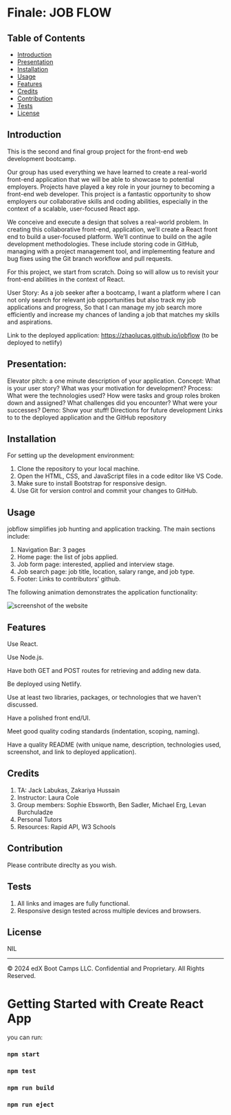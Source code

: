# Finale: JOB FLOW 

## Table of Contents

* [Introduction](#introduction)
* [Presentation](#presentation)
* [Installation](#installation)
* [Usage](#usage)
* [Features](#features)
* [Credits](#credits)
* [Contribution](#contribution)
* [Tests](#tests)
* [License](#license)

## Introduction

This is the second and final group project for the front-end web development bootcamp. 

Our group has used everything we have learned to create a real-world front-end application that we will be able to showcase to potential employers. Projects have played a key role in your journey to becoming a front-end web developer. This project is a fantastic opportunity to show employers our collaborative skills and coding abilities, especially in the context of a scalable, user-focused React app. 

We conceive and execute a design that solves a real-world problem. In creating this collaborative front-end, application, we’ll create a React front end to build a user-focused platform. We’ll continue to build on the agile development methodologies. These include storing code in GitHub, managing with a project management tool, and implementing feature and bug fixes using the Git branch workflow and pull requests.

For this project, we start from scratch. Doing so will allow us to revisit your front-end abilities in the context of React. 

User Story: 
As a job seeker after a bootcamp,
I want a platform where I can not only search for relevant job opportunities but also track my job applications and progress,
So that I can manage my job search more efficiently and increase my chances of landing a job that matches my skills and aspirations.

Link to the deployed application: https://zhaolucas.github.io/jobflow (to be deployed to netlify)

## Presentation: 

Elevator pitch: a one minute description of your application.
Concept: What is your user story? What was your motivation for development?
Process: What were the technologies used? How were tasks and group roles broken down and assigned? What challenges did you encounter? What were your successes?
Demo: Show your stuff!
Directions for future development
Links to to the deployed application and the GitHub repository

## Installation

For setting up the development environment:

1. Clone the repository to your local machine.
2. Open the HTML, CSS, and JavaScript files in a code editor like VS Code.
3. Make sure to install Bootstrap for responsive design.
4. Use Git for version control and commit your changes to GitHub.

## Usage 

jobflow simplifies job hunting and application tracking. The main sections include:

1. Navigation Bar: 3 pages 
2. Home page: the list of jobs applied.  
3. Job form page: interested, applied and interview stage. 
4. Job search page: job title, location, salary range, and job type. 
5. Footer: Links to contributors' github. 

The following animation demonstrates the application functionality:

![screenshot of the website](<to be screenshot>)

## Features

Use React.

Use Node.js.

Have both GET and POST routes for retrieving and adding new data.

Be deployed using Netlify.

Use at least two libraries, packages, or technologies that we haven't discussed.

Have a polished front end/UI.

Meet good quality coding standards (indentation, scoping, naming).

Have a quality README (with unique name, description, technologies used, screenshot, and link to deployed application).

## Credits

1) TA: Jack Labukas, Zakariya Hussain
2) Instructor: Laura Cole
3) Group members: ​Sophie Ebsworth, Ben Sadler, Michael Erg, Levan Burchuladze
4) Personal Tutors
5) Resources: Rapid API, W3 Schools

## Contribution

Please contribute direclty as you wish. 

## Tests

1. All links and images are fully functional.
2. Responsive design tested across multiple devices and browsers.

## License

NIL 

---
© 2024 edX Boot Camps LLC. Confidential and Proprietary. All Rights Reserved.


# Getting Started with Create React App

you can run:

### `npm start`

### `npm test`

### `npm run build`

### `npm run eject`

